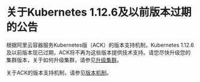 # 关于Kubernetes 1.12.6及以前版本过期的公告

根据阿里云容器服务Kubernetes版（ACK）的版本支持机制，Kubernetes 1.12.6及以前版本现已过期，ACK将不再为这些版本提供技术支持。请您尽快升级您的集群版本，关于如何升级集群，请参见[升级集群](/cn.zh-CN/Kubernetes集群用户指南/集群/升级集群/升级集群.md)。

关于ACK的版本支持机制，请参见[版本机制](/cn.zh-CN/产品简介/版本机制.md)。

